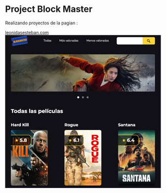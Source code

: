 # Project Block Master

<p> Realizando proyectos de la pagian :</p>
<a href="https://leonidasesteban.com/proyectos/todos">leonidasesteban.com</a>
<img src="./public/images/image-readme.png" alt="block master poster"/>
